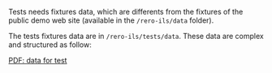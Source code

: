 Tests needs fixtures data, which are differents from the fixtures of the public
demo web site (available in the `/rero-ils/data` folder).

The tests fixtures data are in `/rero-ils/tests/data`. These data are complex
and structured as follow:

[PDF: data for test][1]

[1]: tests/data-for-tests.pdf

